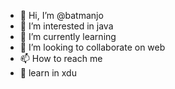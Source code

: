 - 👋 Hi, I’m @batmanjo
- 👀 I’m interested in java 
- 🌱 I’m currently learning 
- 💞️ I’m looking to collaborate on web 
- 📫 How to reach me 
- &#x1F308; learn in xdu
<!---
batmanjo/batmanjo is a ✨ special ✨ repository because its `README.md` (this file) appears on your GitHub profile.
You can click the Preview link to take a look at your changes.
--->
